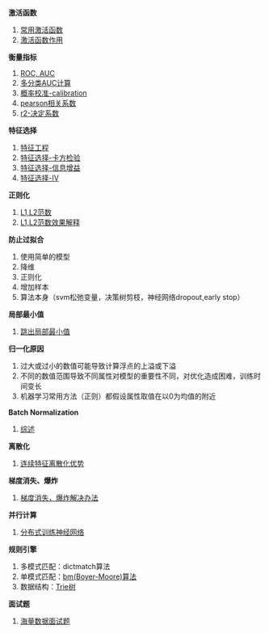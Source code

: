 **激活函数**
1. [常用激活函数](https://blog.csdn.net/cyh_24/article/details/50593400)
2. [激活函数作用](https://mp.weixin.qq.com/s/ADnhQT7yMU3p9WZs7xuHHQ)

**衡量指标**
1. [ROC, AUC](https://www.jianshu.com/p/c61ae11cc5f6)
2. [多分类AUC计算](http://scikit-learn.org/stable/auto_examples/model_selection/plot_roc.html)
3. [概率校准-calibration](http://scikit-learn.org/stable/modules/calibration.html#)
4. [pearson相关系数](https://blog.csdn.net/wsywl/article/details/5727327)
5. [r2-决定系数](http://blog.sina.com.cn/s/blog_6aaea1760101oqbk.html)

**特征选择**
1. [特征工程](http://www.cnblogs.com/jasonfreak/p/5448385.html)
2. [特征选择-卡方检验](https://www.jianshu.com/p/b670b2a23187) 
3. [特征选择-信息增益](https://www.jianshu.com/p/9bbe71750547)
4. [特征选择-IV](https://blog.csdn.net/kevin7658/article/details/50780391)

**正则化**
1. [L1,L2范数](https://blog.csdn.net/zouxy09/article/details/24971995)
2. [L1,L2范数效果解释](https://blog.csdn.net/jinping_shi/article/details/52433975)

**防止过拟合**
1. 使用简单的模型 
2. 降维 
3. 正则化 
4. 增加样本
4. 算法本身（svm松弛变量，决策树剪枝，神经网络dropout,early stop）

**局部最小值**
1. [跳出局部最小值](https://blog.csdn.net/touch_dream/article/details/70142482)

**归一化原因**
1. 过大或过小的数值可能导致计算浮点的上溢或下溢
2. 不同的数值范围导致不同属性对模型的重要性不同，对优化造成困难，训练时间变长
3. 机器学习常用方法（正则）都假设属性取值在以0为均值的附近

**Batch Normalization**
1. [综述](https://www.cnblogs.com/guoyaohua/p/8724433.html)

**离散化**
1. [连续特征离散化优势](https://www.zhihu.com/question/31989952)

**梯度消失、爆炸**
1. [梯度消失，爆炸解决办法](https://blog.csdn.net/qq_25737169/article/details/78847691) 

**并行计算**
1. [分布式训练神经网络](https://blog.csdn.net/heyc861221/article/details/80125556)

**规则引擎**
1. 多模式匹配：dictmatch算法
2. 单模式匹配：[bm(Boyer-Moore)算法](http://www.cnblogs.com/lanxuezaipiao/p/3452579.html)
3. 数据结构：[Trie树](https://github.com/julycoding/The-Art-Of-Programming-By-July/blob/master/ebook/zh/06.09.md)

**面试题**
1. [海量数据面试题](https://www.jianshu.com/p/8a8f84b97671)
